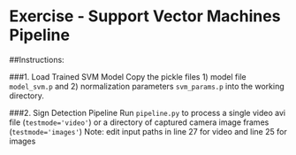 # Exercise - Support Vector Machines Pipeline

##Instructions:

###1. Load Trained SVM Model
Copy the pickle files 1) model file `model_svm.p` and 2) normalization parameters `svm_params.p` into the working directory.

###2. Sign Detection Pipeline
Run `pipeline.py` to process a single video avi file (`testmode='video'`) or a directory of captured camera image frames (`testmode='images'`)
Note: edit input paths in line 27 for video and line 25 for images
